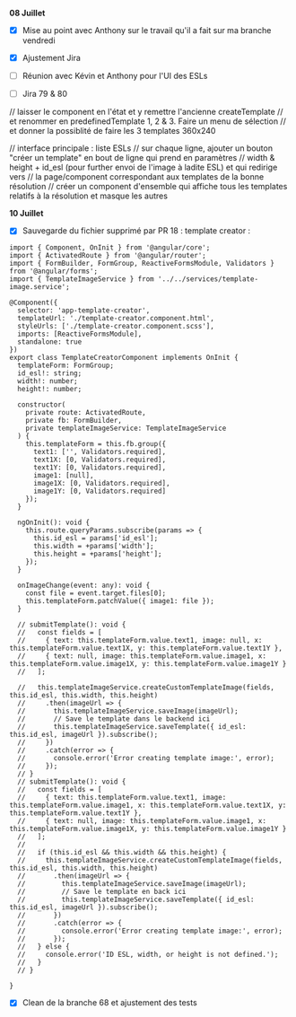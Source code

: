 **08 Juillet**
- [x] Mise au point avec Anthony sur le travail qu'il a fait sur ma branche vendredi
- [x] Ajustement Jira
- [ ] Réunion avec Kévin et Anthony pour l'UI des ESLs
- [ ] Jira 79 & 80


// laisser le component en l'état et y remettre l'ancienne createTemplate
// et renommer en predefinedTemplate 1, 2 & 3. Faire un menu de sélection
// et donner la possiblité de faire les 3 templates 360x240

//  interface principale : liste ESLs
// sur chaque ligne, ajouter un bouton "créer un template" en bout de ligne qui prend en paramètres
// width & height + id_esl (pour further envoi de l'image à ladite ESL) et qui redirige vers
// la page/component correspondant aux templates de la bonne résolution
//  créer un component d'ensemble qui affiche tous les templates relatifs à la résolution et masque les autres



**10 Juillet**
- [x] Sauvegarde du fichier supprimé par PR 18 : template creator : 
```
import { Component, OnInit } from '@angular/core';
import { ActivatedRoute } from '@angular/router';
import { FormBuilder, FormGroup, ReactiveFormsModule, Validators } from '@angular/forms';
import { TemplateImageService } from '../../services/template-image.service';

@Component({
  selector: 'app-template-creator',
  templateUrl: './template-creator.component.html',
  styleUrls: ['./template-creator.component.scss'],
  imports: [ReactiveFormsModule],
  standalone: true
})
export class TemplateCreatorComponent implements OnInit {
  templateForm: FormGroup;
  id_esl!: string;
  width!: number;
  height!: number;

  constructor(
    private route: ActivatedRoute,
    private fb: FormBuilder,
    private templateImageService: TemplateImageService
  ) {
    this.templateForm = this.fb.group({
      text1: ['', Validators.required],
      text1X: [0, Validators.required],
      text1Y: [0, Validators.required],
      image1: [null],
      image1X: [0, Validators.required],
      image1Y: [0, Validators.required]
    });
  }

  ngOnInit(): void {
    this.route.queryParams.subscribe(params => {
      this.id_esl = params['id_esl'];
      this.width = +params['width'];
      this.height = +params['height'];
    });
  }

  onImageChange(event: any): void {
    const file = event.target.files[0];
    this.templateForm.patchValue({ image1: file });
  }

  // submitTemplate(): void {
  //   const fields = [
  //     { text: this.templateForm.value.text1, image: null, x: this.templateForm.value.text1X, y: this.templateForm.value.text1Y },
  //     { text: null, image: this.templateForm.value.image1, x: this.templateForm.value.image1X, y: this.templateForm.value.image1Y }
  //   ];

  //   this.templateImageService.createCustomTemplateImage(fields, this.id_esl, this.width, this.height)
  //     .then(imageUrl => {
  //       this.templateImageService.saveImage(imageUrl);
  //       // Save le template dans le backend ici
  //       this.templateImageService.saveTemplate({ id_esl: this.id_esl, imageUrl }).subscribe();
  //     })
  //     .catch(error => {
  //       console.error('Error creating template image:', error);
  //     });
  // }
  // submitTemplate(): void {
  //   const fields = [
  //     { text: this.templateForm.value.text1, image: this.templateForm.value.image1, x: this.templateForm.value.text1X, y: this.templateForm.value.text1Y },
  //     { text: null, image: this.templateForm.value.image1, x: this.templateForm.value.image1X, y: this.templateForm.value.image1Y }
  //   ];
  //
  //   if (this.id_esl && this.width && this.height) {
  //     this.templateImageService.createCustomTemplateImage(fields, this.id_esl, this.width, this.height)
  //       .then(imageUrl => {
  //         this.templateImageService.saveImage(imageUrl);
  //         // Save le template en back ici
  //         this.templateImageService.saveTemplate({ id_esl: this.id_esl, imageUrl }).subscribe();
  //       })
  //       .catch(error => {
  //         console.error('Error creating template image:', error);
  //       });
  //   } else {
  //     console.error('ID ESL, width, or height is not defined.');
  //   }
  // }

}
```
- [x] Clean de la branche 68 et ajustement des tests